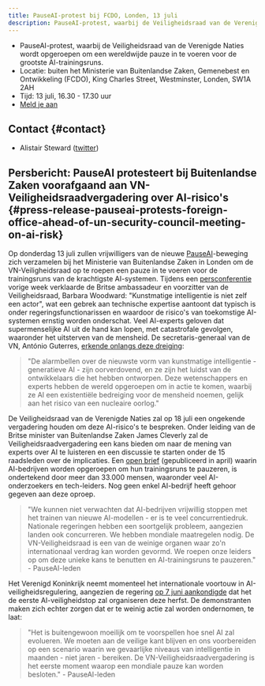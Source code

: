 ```yaml
---
title: PauseAI-protest bij FCDO, Londen, 13 juli
description: PauseAI-protest, waarbij de Veiligheidsraad van de Verenigde Naties wordt opgeroepen om een wereldwijde pauze in te voeren voor de grootste AI-trainingsruns.
---
```

- PauseAI-protest, waarbij de Veiligheidsraad van de Verenigde Naties wordt opgeroepen om een wereldwijde pauze in te voeren voor de grootste AI-trainingsruns.
- Locatie: buiten het Ministerie van Buitenlandse Zaken, Gemenebest en Ontwikkeling (FCDO), King Charles Street, Westminster, Londen, SW1A 2AH
- Tijd: 13 juli, 16.30 - 17.30 uur
- [Meld je aan](https://docs.google.com/forms/d/e/1FAIpQLSfW_E_Q92EEdv6AwHdsEbyR66tOUByo-wFrc3SU4zIL6HTjxw/viewform?usp%253Dsf_link)

## Contact {#contact}

- Alistair Steward ([twitter](https://twitter.com/alistair___s))

## Persbericht: PauseAI protesteert bij Buitenlandse Zaken voorafgaand aan VN-Veiligheidsraadvergadering over AI-risico's {#press-release-pauseai-protests-foreign-office-ahead-of-un-security-council-meeting-on-ai-risk}

Op donderdag 13 juli zullen vrijwilligers van de nieuwe [PauseAI](http://pauseai.info/)-beweging zich verzamelen bij het Ministerie van Buitenlandse Zaken in Londen om de VN-Veiligheidsraad op te roepen een pauze in te voeren voor de trainingsruns van de krachtigste AI-systemen. Tijdens een [persconferentie](https://youtu.be/USap-tFrTDc?t=3235) vorige week verklaarde de Britse ambassadeur en voorzitter van de Veiligheidsraad, Barbara Woodward: "Kunstmatige intelligentie is niet zelf een actor", wat een gebrek aan technische expertise aantoont dat typisch is onder regeringsfunctionarissen en waardoor de risico's van toekomstige AI-systemen ernstig worden onderschat. Veel AI-experts geloven dat supermenselijke AI uit de hand kan lopen, met catastrofale gevolgen, waaronder het uitsterven van de mensheid. De secretaris-generaal van de VN, António Guterres, [erkende onlangs deze dreiging](https://press.un.org/en/2023/sgsm21832.doc.htm):

> "De alarmbellen over de nieuwste vorm van kunstmatige intelligentie - generatieve AI - zijn oorverdovend, en ze zijn het luidst van de ontwikkelaars die het hebben ontworpen. Deze wetenschappers en experts hebben de wereld opgeroepen om in actie te komen, waarbij ze AI een existentiële bedreiging voor de mensheid noemen, gelijk aan het risico van een nucleaire oorlog."

De Veiligheidsraad van de Verenigde Naties zal op 18 juli een ongekende vergadering houden om deze AI-risico's te bespreken. Onder leiding van de Britse minister van Buitenlandse Zaken James Cleverly zal de Veiligheidsraadvergadering een kans bieden om naar de mening van experts over AI te luisteren en een discussie te starten onder de 15 raadsleden over de implicaties. Een [open brief](https://futureoflife.org/open-letter/pause-giant-ai-experiments/) (gepubliceerd in april) waarin AI-bedrijven worden opgeroepen om hun trainingsruns te pauzeren, is ondertekend door meer dan 33.000 mensen, waaronder veel AI-onderzoekers en tech-leiders. Nog geen enkel AI-bedrijf heeft gehoor gegeven aan deze oproep.

> "We kunnen niet verwachten dat AI-bedrijven vrijwillig stoppen met het trainen van nieuwe AI-modellen - er is te veel concurrentiedruk. Nationale regeringen hebben een soortgelijk probleem, aangezien landen ook concurreren. We hebben mondiale maatregelen nodig. De VN-Veiligheidsraad is een van de weinige organen waar zo'n internationaal verdrag kan worden gevormd. We roepen onze leiders op om deze unieke kans te benutten en AI-trainingsruns te pauzeren." - PauseAI-leden

Het Verenigd Koninkrijk neemt momenteel het internationale voortouw in AI-veiligheidsregulering, aangezien de regering [op 7 juni aankondigde](https://www.gov.uk/government/news/uk-to-host-first-global-summit-on-artificial-intelligence) dat het de eerste AI-veiligheidstop zal organiseren deze herfst. De demonstranten maken zich echter zorgen dat er te weinig actie zal worden ondernomen, te laat:

> "Het is buitengewoon moeilijk om te voorspellen hoe snel AI zal evolueren. We moeten aan de veilige kant blijven en ons voorbereiden op een scenario waarin we gevaarlijke niveaus van intelligentie in maanden - niet jaren - bereiken. De VN-Veiligheidsraadvergadering is het eerste moment waarop een mondiale pauze kan worden besloten." - PauseAI-leden
